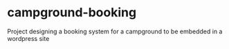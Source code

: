 # campground-booking
Project designing a booking system for a campground to be embedded in a wordpress site
